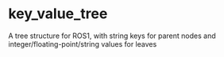 # key_value_tree
A tree structure for ROS1, with string keys for parent nodes and integer/floating-point/string values for leaves
